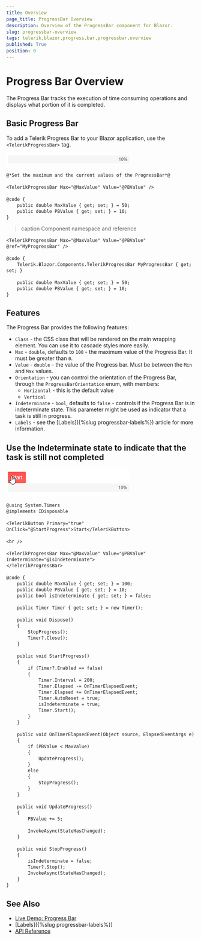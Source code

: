 ```yaml
---
title: Overview
page_title: ProgressBar Overview
description: Overview of the ProgressBar component for Blazor.
slug: progressbar-overview
tags: telerik,blazor,progress,bar,progressbar,overview
published: True
position: 0
---
```


# Progress Bar Overview

The Progress Bar tracks the execution of time consuming operations and displays what portion of it is completed. 


## Basic Progress Bar

To add a Telerik Progress Bar to your Blazor application, use the `<TelerikProgressBar>` tag. 

![progress-bar basic example](images/progress-bar-basic-example.png)

````CSHTML
@*Set the maximum and the current values of the ProgressBar*@

<TelerikProgressBar Max="@MaxValue" Value="@PBValue" />

@code {
    public double MaxValue { get; set; } = 50;
    public double PBValue { get; set; } = 10;
}
````


>caption Component namespace and reference

````CSHTML
<TelerikProgressBar Max="@MaxValue" Value="@PBValue" @ref="MyProgressBar" />

@code {
    Telerik.Blazor.Components.TelerikProgressBar MyProgressBar { get; set; }
    
    public double MaxValue { get; set; } = 50;
    public double PBValue { get; set; } = 10;
}
````

## Features

The Progress Bar provides the following features:

* `Class` - the CSS class that will be rendered on the main wrapping element. You can use it to cascade styles more easily.
* `Max` - `double`, defaults to `100` - the maximum value of the Progress Bar. It must be greater than `0`.
* `Value` - `double` - the value of the Progress bar. Must be between the `Min` and `Max` values.
* `Orientation` - you can control the orientation of the Progress Bar, through the `ProgressBarOrientation` enum, with members:
    * `Horizontal` - this is the default value
    * `Vertical`
* `Indeterminate` - `bool`, defaults to `false` - controls if the Progress Bar is in indeterminate state. This parameter might be used as indicator that a task is still in progress.
* `Labels` - see the [Labels]({%slug progressbar-labels%}) article for more information.

## Use the Indeterminate state to indicate that the task is still not completed

![progress bar indeterminate state example](images/progress-bar-indeterminate-example.gif)

````CSHTML
@using System.Timers
@implements IDisposable

<TelerikButton Primary="true" OnClick="@StartProgress">Start</TelerikButton>

<br />

<TelerikProgressBar Max="@MaxValue" Value="@PBValue" Indeterminate="@isIndeterminate">
</TelerikProgressBar>

@code {
    public double MaxValue { get; set; } = 100;
    public double PBValue { get; set; } = 10;
    public bool isIndeterminate { get; set; } = false;

    public Timer Timer { get; set; } = new Timer();

    public void Dispose()
    {
        StopProgress();
        Timer?.Close();
    }

    public void StartProgress()
    {
        if (Timer?.Enabled == false)
        {
            Timer.Interval = 200;
            Timer.Elapsed -= OnTimerElapsedEvent;
            Timer.Elapsed += OnTimerElapsedEvent;
            Timer.AutoReset = true;
            isIndeterminate = true;
            Timer.Start();
        }
    }

    public void OnTimerElapsedEvent(Object source, ElapsedEventArgs e)
    {
        if (PBValue < MaxValue)
        {
            UpdateProgress();
        }
        else
        {
            StopProgress();
        }
    }

    public void UpdateProgress()
    {
        PBValue += 5;

        InvokeAsync(StateHasChanged);
    }

    public void StopProgress()
    {
        isIndeterminate = false;
        Timer?.Stop();
        InvokeAsync(StateHasChanged);
    }
}
````

## See Also

  * [Live Demo: Progress Bar](https://demos.telerik.com/blazor-ui/TODO)
  * [Labels]({%slug progressbar-labels%})
  * [API Reference](https://docs.telerik.com/blazor-ui/api/Telerik.Blazor.Components.TelerikProgressBar)
   

